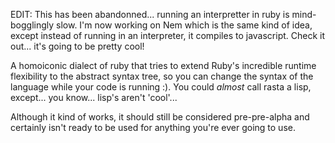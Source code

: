 EDIT: This has been abandonned... running an interpretter in ruby is mind-bogglingly slow. I'm now working on Nem which is the same kind of idea, except instead of running in an interpreter, it compiles to javascript. Check it out... it's going to be pretty cool!


A homoiconic dialect of ruby that tries to extend Ruby's incredible runtime flexibility to the abstract syntax tree, so you can change the syntax of the language while your code is running :). You could <i>almost</i> call rasta a lisp, except... you know... lisp's aren't 'cool'...

Although it kind of works, it should still be considered pre-pre-alpha and certainly isn't ready to be used for anything you're ever going to use.
